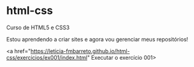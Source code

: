 # html-css
Curso de HTML5 e CSS3 

Estou aprendendo a criar sites e agora vou gerenciar meus repositórios!

<a href="https://leticia-fmbarreto.github.io/html-css/exercicios/ex001/index.html" Executar o exercício 001>